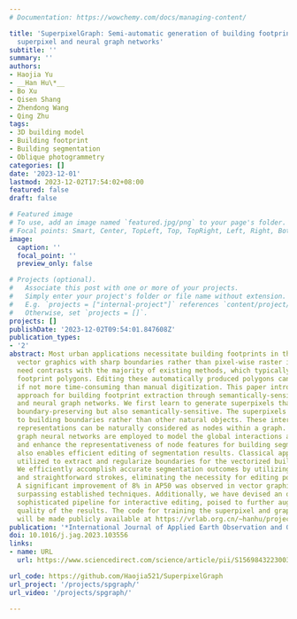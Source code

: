 ```yaml
---
# Documentation: https://wowchemy.com/docs/managing-content/

title: 'SuperpixelGraph: Semi-automatic generation of building footprint through semantic-sensitive
  superpixel and neural graph networks'
subtitle: ''
summary: ''
authors:
- Haojia Yu
- __Han Hu\*__
- Bo Xu
- Qisen Shang
- Zhendong Wang
- Qing Zhu
tags:
- 3D building model
- Building footprint
- Building segmentation
- Oblique photogrammetry
categories: []
date: '2023-12-01'
lastmod: 2023-12-02T17:54:02+08:00
featured: false
draft: false

# Featured image
# To use, add an image named `featured.jpg/png` to your page's folder.
# Focal points: Smart, Center, TopLeft, Top, TopRight, Left, Right, BottomLeft, Bottom, BottomRight.
image:
  caption: ''
  focal_point: ''
  preview_only: false

# Projects (optional).
#   Associate this post with one or more of your projects.
#   Simply enter your project's folder or file name without extension.
#   E.g. `projects = ["internal-project"]` references `content/project/deep-learning/index.md`.
#   Otherwise, set `projects = []`.
projects: []
publishDate: '2023-12-02T09:54:01.847608Z'
publication_types:
- '2'
abstract: Most urban applications necessitate building footprints in the form of concise
  vector graphics with sharp boundaries rather than pixel-wise raster images. This
  need contrasts with the majority of existing methods, which typically generate over-smoothed
  footprint polygons. Editing these automatically produced polygons can be inefficient,
  if not more time-consuming than manual digitization. This paper introduces a semi-automatic
  approach for building footprint extraction through semantically-sensitive superpixels
  and neural graph networks. We first learn to generate superpixels that are not only
  boundary-preserving but also semantically-sensitive. The superpixels respond exclusively
  to building boundaries rather than other natural objects. These intermediate superpixel
  representations can be naturally considered as nodes within a graph. Consequently,
  graph neural networks are employed to model the global interactions among all superpixels
  and enhance the representativeness of node features for building segmentation, which
  also enables efficient editing of segmentation results. Classical approaches are
  utilized to extract and regularize boundaries for the vectorized building footprints.
  We efficiently accomplish accurate segmentation outcomes by utilizing minimal clicks
  and straightforward strokes, eliminating the necessity for editing polygon vertices.
  A significant improvement of 8% in AP50 was observed in vector graphics evaluation,
  surpassing established techniques. Additionally, we have devised an optimized and
  sophisticated pipeline for interactive editing, poised to further augment the overall
  quality of the results. The code for training the superpixel and graph networks
  will be made publicly available at https://vrlab.org.cn/~hanhu/projects/spgraph/.
publication: '*International Journal of Applied Earth Observation and Geoinformation*'
doi: 10.1016/j.jag.2023.103556
links:
- name: URL
  url: https://www.sciencedirect.com/science/article/pii/S1569843223003801

url_code: https://github.com/Haojia521/SuperpixelGraph
url_project: '/projects/spgraph/'
url_video: '/projects/spgraph/'

---
```

